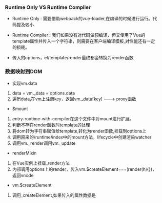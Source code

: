 ### Runtime Only VS Runtime Compiler
- Runtime Only : 需要借助webpack的vue-loader,在编译的时候进行运行。代码提及较小
- Runtime Compiler : 我们如果没有对代码做预编译，但又使用了Vue的template属性并传入一个字符串，则需要在客户端编译模板,对性能还有一定的损耗。

- 传入的options，el/template/render最终都会转换为render函数

### 数据映射到DOM

- 实现vm.data 

1. data = vm._data = options.data
2. 遍历data,在vm上注册key，返回vm._data[key] ---> proxy函数

- $mount

1. entry-runtime-with-compiler在这个文件中对mount进行扩展。
2. 判断不存在render函数时template的处理
3. 将dom转为字符串赋值给template,转化为render函数,挂载到options上
4. 调用原来的/runtime/index中的mount方法，lifecycle中创建渲染watcher 
5. 调用vm._render调用vm._update


- renderMixin

1. 在Vue实例上挂载_render方法
2. 内部调用options上的render，传入vm.$createElement===(render(h){})，返回vnode

- vm.$createElement

1. 调用_createElement,如果传入的属性数据是







